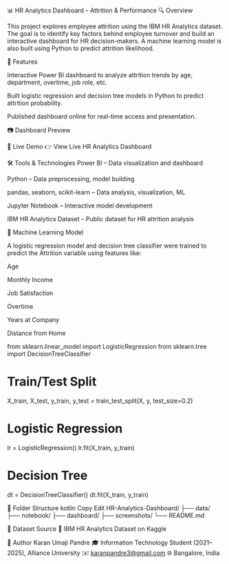 📊 HR Analytics Dashboard – Attrition & Performance
🔍 Overview

This project explores employee attrition using the IBM HR Analytics dataset. The goal is to identify key factors behind employee turnover and build an interactive dashboard for HR decision-makers. A machine learning model is also built using Python to predict attrition likelihood.

🚀 Features

Interactive Power BI dashboard to analyze attrition trends by age, department, overtime, job role, etc.

Built logistic regression and decision tree models in Python to predict attrition probability.

Published dashboard online for real-time access and presentation.

📷 Dashboard Preview

🔗 Live Demo
👉 View Live HR Analytics Dashboard

🛠️ Tools & Technologies
Power BI – Data visualization and dashboard

Python – Data preprocessing, model building

pandas, seaborn, scikit-learn – Data analysis, visualization, ML

Jupyter Notebook – Interactive model development

IBM HR Analytics Dataset – Public dataset for HR attrition analysis

🧪 Machine Learning Model

A logistic regression model and decision tree classifier were trained to predict the Attrition variable using features like:

Age

Monthly Income

Job Satisfaction

Overtime

Years at Company

Distance from Home


from sklearn.linear_model import LogisticRegression
from sklearn.tree import DecisionTreeClassifier

# Train/Test Split
X_train, X_test, y_train, y_test = train_test_split(X, y, test_size=0.2)

# Logistic Regression
lr = LogisticRegression()
lr.fit(X_train, y_train)

# Decision Tree
dt = DecisionTreeClassifier()
dt.fit(X_train, y_train)

📁 Folder Structure
kotlin
Copy
Edit
HR-Analytics-Dashboard/
├── data/
├── notebook/
├── dashboard/
├── screenshots/
└── README.md

📄 Dataset Source
📂 IBM HR Analytics Dataset on Kaggle

👤 Author
Karan Umaji Pandre
🎓 Information Technology Student (2021–2025), Alliance University
✉️ karanpandre3@gmail.com
🌐 Bangalore, India

